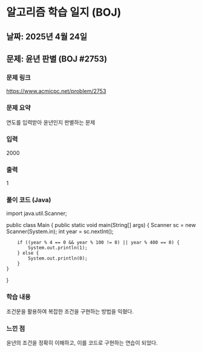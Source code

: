 # 알고리즘 학습 일지 (BOJ)

##  날짜: 2025년 4월 24일
## 문제: 윤년 판별 (BOJ #2753)
### 문제 링크
https://www.acmicpc.net/problem/2753
### 문제 요약
연도를 입력받아 윤년인지 판별하는 문제
### 입력
2000

### 출력
1

### 풀이 코드 (Java)
import java.util.Scanner;

public class Main {
    public static void main(String[] args) {
        Scanner sc = new Scanner(System.in);
        int year = sc.nextInt();

        if ((year % 4 == 0 && year % 100 != 0) || year % 400 == 0) {
            System.out.println(1);
        } else {
            System.out.println(0);
        }
    }
}

###  학습 내용
조건문을 활용하여 복잡한 조건을 구현하는 방법을 익혔다.

### 느낀 점
윤년의 조건을 정확히 이해하고, 이를 코드로 구현하는 연습이 되었다.